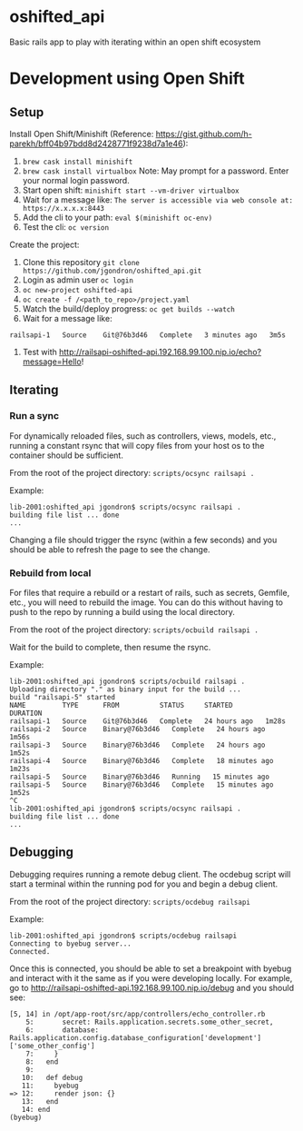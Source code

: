 # oshifted_api
Basic rails app to play with iterating within an open shift ecosystem

# Development using Open Shift
## Setup
Install Open Shift/Minishift (Reference: https://gist.github.com/h-parekh/bff04b97bdd8d2428771f9238d7a1e46):
1. `brew cask install minishift`
1. `brew cask install virtualbox` Note: May prompt for a password. Enter your normal login password.
1. Start open shift: `minishift start --vm-driver virtualbox`
1. Wait for a message like: `The server is accessible via web console at: https://x.x.x.x:8443`
1. Add the cli to your path: `eval $(minishift oc-env)`
1. Test the cli: `oc version`

Create the project:
1. Clone this repository `git clone https://github.com/jgondron/oshifted_api.git`
1. Login as admin user `oc login`
1. `oc new-project oshifted-api`
1. `oc create -f /<path_to_repo>/project.yaml`
1. Watch the build/deploy progress: `oc get builds --watch`
1. Wait for a message like:
```console
railsapi-1   Source    Git@76b3d46   Complete   3 minutes ago   3m5s
```
1. Test with http://railsapi-oshifted-api.192.168.99.100.nip.io/echo?message=Hello!

## Iterating

### Run a sync
For dynamically reloaded files, such as controllers, views, models, etc., running a constant rsync that will copy files from your host os to the container should be sufficient.

From the root of the project directory:
`scripts/ocsync railsapi .`

Example:
```
lib-2001:oshifted_api jgondron$ scripts/ocsync railsapi .
building file list ... done
...
```

Changing a file should trigger the rsync (within a few seconds) and you should be able to refresh the page to see the change.

### Rebuild from local
For files that require a rebuild or a restart of rails, such as secrets, Gemfile, etc., you will need to rebuild the image. You can do this without having to push to the repo by running a build using the local directory.

From the root of the project directory:
`scripts/ocbuild railsapi .`

Wait for the build to complete, then resume the rsync.

Example:
```
lib-2001:oshifted_api jgondron$ scripts/ocbuild railsapi .
Uploading directory "." as binary input for the build ...
build "railsapi-5" started
NAME         TYPE      FROM          STATUS     STARTED        DURATION
railsapi-1   Source    Git@76b3d46   Complete   24 hours ago   1m28s
railsapi-2   Source    Binary@76b3d46   Complete   24 hours ago   1m56s
railsapi-3   Source    Binary@76b3d46   Complete   24 hours ago   1m52s
railsapi-4   Source    Binary@76b3d46   Complete   18 minutes ago   1m23s
railsapi-5   Source    Binary@76b3d46   Running   15 minutes ago
railsapi-5   Source    Binary@76b3d46   Complete   15 minutes ago   1m52s
^C
lib-2001:oshifted_api jgondron$ scripts/ocsync railsapi .
building file list ... done
...
```

## Debugging
Debugging requires running a remote debug client. The ocdebug script will start a terminal within the running pod for you and begin a debug client. 

From the root of the project directory:
`scripts/ocdebug railsapi`

Example:
```
lib-2001:oshifted_api jgondron$ scripts/ocdebug railsapi
Connecting to byebug server...
Connected.
```
Once this is connected, you should be able to set a breakpoint with byebug and interact with it the same as if you were developing locally. For example, go to http://railsapi-oshifted-api.192.168.99.100.nip.io/debug and you should see:
```
[5, 14] in /opt/app-root/src/app/controllers/echo_controller.rb
    5:       secret: Rails.application.secrets.some_other_secret,
    6:       database: Rails.application.config.database_configuration['development']['some_other_config']
    7:     }
    8:   end
    9:
   10:   def debug
   11:     byebug
=> 12:     render json: {}
   13:   end
   14: end
(byebug)
```


